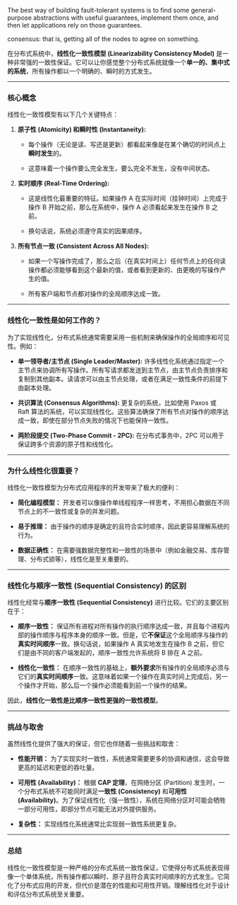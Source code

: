 The best way of building fault-tolerant systems is to find some general-purpose abstractions with useful guarantees, implement them once, and then let applications rely on those guarantees. 

consensus: that is, getting all of the nodes to agree on something.


在分布式系统中，**线性化一致性模型 (Linearizability Consistency Model)** 是一种非常强的一致性保证。它可以让你感觉整个分布式系统就像一个**单一的、集中式的系统**，所有操作都以一个明确的、瞬时的方式发生。

---

### 核心概念

线性化一致性模型有以下几个关键特点：

1. **原子性 (Atomicity) 和瞬时性 (Instantaneity):**
    
    - 每个操作（无论是读、写还是更新）都看起来像是在某个确切的时间点上**瞬时发生**的。
        
    - 这意味着一个操作要么完全发生，要么完全不发生，没有中间状态。
        
2. **实时顺序 (Real-Time Ordering):**
    
    - 这是线性化最重要的特征。如果操作 A 在实际时间（挂钟时间）上完成于操作 B 开始之前，那么在系统中，操作 A 必须看起来发生在操作 B 之前。
        
    - 换句话说，系统必须遵守真实的因果顺序。
        
3. **所有节点一致 (Consistent Across All Nodes):**
    
    - 如果一个写操作完成了，那么之后（在真实时间上）任何节点上的任何读操作都必须能够看到这个最新的值，或者看到更新的、由更晚的写操作产生的值。
        
    - 所有客户端和节点都对操作的全局顺序达成一致。
        

---

### 线性化一致性是如何工作的？

为了实现线性化，分布式系统通常需要采用一些机制来确保操作的全局顺序和可见性。例如：

- **单一领导者/主节点 (Single Leader/Master):** 许多线性化系统通过指定一个主节点来协调所有写操作。所有写请求都发送到主节点，由主节点负责排序和复制到其他副本。读请求可以由主节点处理，或者在满足一致性条件的前提下由副本处理。
    
- **共识算法 (Consensus Algorithms):** 更复杂的系统，比如使用 Paxos 或 Raft 算法的系统，可以实现线性化。这些算法确保了所有节点对操作的顺序达成一致，即使在部分节点失败的情况下也能保持一致性。
    
- **两阶段提交 (Two-Phase Commit - 2PC):** 在分布式事务中，2PC 可以用于保证跨多个资源的原子性和线性化。
    

---

### 为什么线性化很重要？

线性化一致性模型为分布式应用程序的开发带来了极大的便利：

- **简化编程模型：** 开发者可以像操作单线程程序一样思考，不用担心数据在不同节点上的不一致性或复杂的并发问题。
    
- **易于推理：** 由于操作的顺序是确定的且符合实时顺序，因此更容易理解系统的行为。
    
- **数据正确性：** 在需要强数据完整性和一致性的场景中（例如金融交易、库存管理、分布式锁等），线性化是至关重要的。
    

---

### 线性化与顺序一致性 (Sequential Consistency) 的区别

线性化经常与**顺序一致性 (Sequential Consistency)** 进行比较。它们的主要区别在于：

- **顺序一致性：** 保证所有进程对所有操作的执行顺序达成一致，并且每个进程内部的操作顺序与程序本身的顺序一致。但是，它**不保证**这个全局顺序与操作的**真实时间顺序**一致。换句话说，如果操作 A 真实地发生在操作 B 之前，但它们是由不同的客户端发起的，顺序一致性允许系统将 B 排在 A 之前。
    
- **线性化一致性：** 在顺序一致性的基础上，**额外要求**所有操作的全局顺序必须与它们的**真实时间顺序**一致。这意味着如果一个操作在真实时间上完成后，另一个操作才开始，那么后一个操作必须能看到前一个操作的结果。
    

因此，**线性化一致性是比顺序一致性更强的一致性模型**。

---

### 挑战与取舍

虽然线性化提供了强大的保证，但它也伴随着一些挑战和取舍：

- **性能开销：** 为了实现实时一致性，系统通常需要更多的协调和通信，这会导致更高的延迟和更低的吞吐量。
    
- **可用性 (Availability)：** 根据 **CAP 定理**，在网络分区 (Partition) 发生时，一个分布式系统不可能同时满足**一致性 (Consistency)** 和**可用性 (Availability)**。为了保证线性化（强一致性），系统在网络分区时可能会牺牲一部分可用性，即部分节点可能无法对外提供服务。
    
- **复杂性：** 实现线性化系统通常比实现弱一致性系统更复杂。
    

---

### 总结

线性化一致性模型是一种严格的分布式系统一致性保证，它使得分布式系统表现得像一个单体系统，所有操作都以瞬时、原子且符合真实时间顺序的方式发生。它简化了分布式应用的开发，但代价是潜在的性能和可用性开销。理解线性化对于设计和评估分布式系统至关重要。